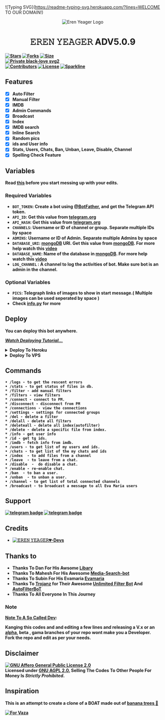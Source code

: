 ![Typing SVG](https://readme-typing-svg.herokuapp.com/?lines=WELCOME TO OUR DOMAIN!)
<p align="center">
  <img src=https://telegra.ph/file/7226c9d57dc698158bab2.jpg  alt="Eren Yeager Logo">
</p>
<h1 align="center">
  <b>𝙴𝚁𝙴𝙽 𝚈𝙴𝙰𝙶𝙴𝚁</b>
  <b>ADV5.0.9<b>
</h1>


[![Stars](https://img.shields.io/github/stars/LordSA/movie-world?style=flat-square&color=yellow)](https://github.com/LordSA/movie-world/stargazers)
[![Forks](https://img.shields.io/github/forks/LordSA/movie-world?style=flat-square&color=orange)](https://github.com/LordSA/movie-world/fork)
[![Size](https://img.shields.io/github/repo-size/LordSA/movie-world?style=flat-square&color=green)](https://github.com/LordSA/movie-world/)   
[![Private  black-love svg2](https://badges.frapsoft.com/os/v2/open-source.svg?v=103)](https://github.com/LordSA/movie-world)   
[![Contributors](https://img.shields.io/github/contributors/LordSA/movie-world?style=flat-square&color=green)](https://github.com/LordSA/movie-world/graphs/contributors)
[![License](https://img.shields.io/badge/License-AGPL-blue)](https://github.com/LordSA/movie-world/blob/main/LICENSE)
[![Sparkline](https://stars.medv.io/LordSA/movie-world.svg)](https://stars.medv.io/LordSA/movie-world)


## Features

- [x] Auto Filter
- [x] Manual Filter
- [x] IMDB
- [x] Admin Commands
- [x] Broadcast
- [x] Index
- [x] IMDB search
- [x] Inline Search
- [x] Random pics
- [x] ids and User info 
- [x] Stats, Users, Chats, Ban, Unban, Leave, Disable, Channel
- [x] Spelling Check Feature

## Variables

Read [this](https://telegram.dog/mwpro11/12) before you start messing up with your edits.

### Required Variables
* `BOT_TOKEN`: Create a bot using [@BotFather](https://telegram.dog/BotFather), and get the Telegram API token.
* `API_ID`: Get this value from [telegram.org](https://my.telegram.org/apps)
* `API_HASH`: Get this value from [telegram.org](https://my.telegram.org/apps)
* `CHANNELS`: Username or ID of channel or group. Separate multiple IDs by space
* `ADMINS`: Username or ID of Admin. Separate multiple Admins by space
* `DATABASE_URI`: [mongoDB](https://www.mongodb.com) URI. Get this value from [mongoDB](https://www.mongodb.com). For more help watch this [video](https://youtu.be/1G1XwEOnxxo)
* `DATABASE_NAME`: Name of the database in [mongoDB](https://www.mongodb.com). For more help watch this [video](https://youtu.be/1G1XwEOnxxo)
* `LOG_CHANNEL` : A channel to log the activities of bot. Make sure bot is an admin in the channel.
### Optional Variables
* `PICS`: Telegraph links of images to show in start message.( Multiple images can be used seperated by space )
* Check [info.py](https://github.com/EvamariaTG/evamaria/blob/master/info.py) for more


## Deploy
You can deploy this bot anywhere.

<i>**[Watch Deploying Tutorial...](https://youtu.be/1G1XwEOnxxo)**</i>

<details><summary>Deploy To Heroku</summary>
<p>
<br>
<a href="https://telegram.dog/XTZ_HerokuBot?start=TG9yZFNBL21vdmllLXdvcmxkIG1haW4">
  <img src="https://www.herokucdn.com/deploy/button.svg" alt="Deploy">
</a>
</p>
</details>

<details><summary>Deploy To VPS</summary>
<p>
<pre>
git clone https://github.com/LordSA/movie-world.git
# Install Packages
pip3 install U -r requirements.txt
Edit info.py with variables as given below then run bot
python3 bot.py
</pre>
</p>
</details>


## Commands
```
• /logs - to get the rescent errors
• /stats - to get status of files in db.
* /filter - add manual filters
* /filters - view filters
* /connect - connect to PM.
* /disconnect - disconnect from PM
* /connections - view the connections
* /settings - settings for connected groups
* /del - delete a filter
* /delall - delete all filters
* /deleteall - delete all index(autofilter)
* /delete - delete a specific file from index.
* /info - get user info
* /id - get tg ids.
* /imdb - fetch info from imdb.
• /users - to get list of my users and ids.
• /chats - to get list of the my chats and ids 
• /index  - to add files from a channel
• /leave  - to leave from a chat.
• /disable  -  do disable a chat.
* /enable - re-enable chat.
• /ban  - to ban a user.
• /unban  - to unban a user.
• /channel - to get list of total connected channels
• /broadcast - to broadcast a message to all Eva Maria users
```
## Support
[![telegram badge](https://img.shields.io/badge/Telegram-Group-30302f?style=flat&logo=telegram)](https://telegram.dog/EvaMariaSupport)
[![telegram badge](https://img.shields.io/badge/Telegram-Channel-30302f?style=flat&logo=telegram)](https://telegram.dog/mwpro11)

## Credits 
* [![𝙴𝚁𝙴𝙽 𝚈𝙴𝙰𝙶𝙴𝚁💔-Devs](https://img.shields.io/static/v1?label=MovieWorld&message=devs&color=critical)](https://telegram.dog/MovieWorldDevs)


## Thanks to 
 - Thanks To Dan For His Awsome [Libary](https://github.com/pyrogram/pyrogram)
 - Thanks To Mahesh For His Awesome [Media-Search-bot](https://github.com/Mahesh0253/Media-Search-bot)
 - Thanks To Subin For His Evamaria [Evamaria](https://gitHub.com/EvamariaTG/Evamaria)
 - Thanks To [Trojanz](https://github.com/trojanzhex) for Their Awesome [Unlimited Filter Bot](https://github.com/TroJanzHEX/Unlimited-Filter-Bot) And [AutoFilterBoT](https://github.com/trojanzhex/auto-filter-bot)
 - Thanks To All Everyone In This Journey

### Note

[Note To A So Called Dev](https://telegram.dog/subin_works/203): 

Kanging this codes and and editing a few lines and releasing a V.x  or an [alpha](https://telegram.dog/subin_works/204), beta , gama branches of your repo wont make you a Developer.
Fork the repo and edit as per your needs.

## Disclaimer
[![GNU Affero General Public License 2.0](https://www.gnu.org/graphics/agplv3-155x51.png)](https://www.gnu.org/licenses/agpl-3.0.en.html#header)    
Licensed under [GNU AGPL 2.0.](https://github.com/EvamariaTG/evamaria/blob/master/LICENSE)
Selling The Codes To Other People For Money Is *Strictly Prohibited*.

## Inspiration
This is an attempt to create a clone of a BOAT made out of [banana trees 🌳](https://telegram.dog/GetTGLink/4187)

[![For Vaza](https://telegra.ph/file/e743b0c8a04252774bac2.jpg)](https://telegra.ph/file/98342dc186fd7484cba91.mp4 "Oru Kootam Vazhakalk samarpikkunnu")
